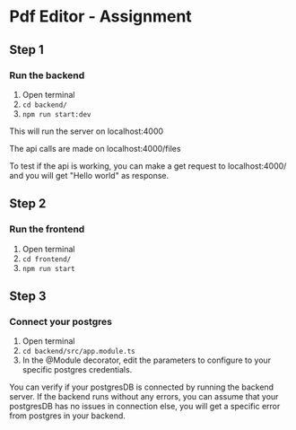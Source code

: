 # Pdf Editor - Assignment

## Step 1

### Run the backend 

1. Open terminal 
2. `cd backend/`
3. `npm run start:dev`

This will run the server on localhost:4000

The api calls are made on localhost:4000/files

To test if the api is working, you can make a get request to localhost:4000/ and you will get "Hello world" as response.

## Step 2
### Run the frontend

1. Open terminal 
2. `cd frontend/`
3. `npm run start`

## Step 3 
### Connect your postgres

1. Open terminal 
2. `cd backend/src/app.module.ts`
3. In the @Module decorator, edit the parameters to configure to your specific postgres credentials.

You can verify if your postgresDB is connected by running the backend server. If the backend runs without any errors, you can assume that your postgresDB has no issues in connection else, you will get a specific error from postgres in your backend.